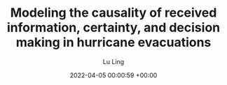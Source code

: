 ---
layout: post
title:  "Modeling the causality of received information, certainty, and decision making in hurricane evacuations"
date:   2022-04-05 00:00:59 +00:00
image: images/causality_evacuation.png
authors: <strong>Lu Ling</strong>, Satish V. Ukkusuri, Pamela Murray-Tuite, Seungyoon Lee, Yue ‘Gurt’ Ge
categories: research 
description: Causality inference, prediction and interpretation
author: "Lu Ling"
venue: Under review
paper: https://papers.ssrn.com/sol3/papers.cfm?abstract_id=4127811
---